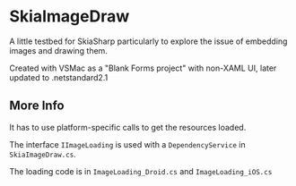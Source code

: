 SkiaImageDraw
======

A little testbed for SkiaSharp particularly to explore the issue of embedding images and drawing them.

Created with VSMac as a "Blank Forms project" with non-XAML UI, later updated to .netstandard2.1

## More Info
It has to use platform-specific calls to get the resources loaded.

The interface `IImageLoading` is used with a `DependencyService` in `SkiaImageDraw.cs`.

The loading code is in `ImageLoading_Droid.cs` and `ImageLoading_iOS.cs`


